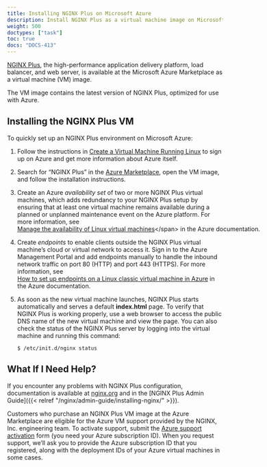 ```yaml
---
title: Installing NGINX Plus on Microsoft Azure
description: Install NGINX Plus as a virtual machine image on Microsoft Azure, to provide sophisticated Layer 7 load balancing for your apps.
weight: 500
doctypes: ["task"]
toc: true
docs: "DOCS-413"
---
```



[NGINX Plus](https://www.nginx.com/products/), the high-performance application delivery platform, load balancer, and web server, is available at the Microsoft Azure Marketplace as a virtual machine (VM) image.

The VM image contains the latest version of NGINX Plus, optimized for use with Azure.

## Installing the NGINX Plus VM

To quickly set up an NGINX Plus environment on Microsoft Azure:

1.  Follow the instructions in <span style="white-space: nowrap;">[Create a Virtual Machine Running Linux](https://azure.microsoft.com/en-us/documentation/articles/virtual-machines-linux-tutorial/)</span> to sign up on Azure and get more information about Azure itself.
2.  Search for “NGINX Plus” in the [Azure Marketplace](https://azure.microsoft.com/en-us/marketplace/), open the VM image, and follow the installation instructions.

3.  Create an Azure _availability set_ of two or more NGINX Plus virtual machines, which adds redundancy to your NGINX Plus setup by ensuring that at least one virtual machine remains available during a planned or unplanned maintenance event on the Azure platform. For more information, see <span style="white-space: nowrap;">[Manage the availability of Linux virtual machines](https://docs.microsoft.com/en-us/azure/virtual-machines/linux/manage-availability?)</span> in the Azure documentation.

4.  Create _endpoints_ to enable clients outside the NGINX Plus virtual machine’s cloud or virtual network to access it. Sign in to the Azure Management Portal and add endpoints manually to handle the inbound network traffic on port 80 (HTTP) and port 443 (HTTPS). For more information, see <span style="white-space: nowrap;">[How to set up endpoints on a Linux classic virtual machine in Azure](https://docs.microsoft.com/en-us/azure/virtual-machines/linux/classic/setup-endpoints)</span> in the Azure documentation.

5.  As soon as the new virtual machine launches, NGINX Plus starts automatically and serves a default **index.html** page. To verify that NGINX Plus is working properly, use a web browser to access the public DNS name of the new virtual machine and view the page. You can also check the status of the NGINX Plus server by logging into the virtual machine and running this command:

	```none
	$ /etc/init.d/nginx status
	```

## What If I Need Help?

If you encounter any problems with NGINX Plus configuration, documentation is available at [nginx.org](https://nginx.org/en/docs/) and in the [NGINX Plus Admin Guide]({{< relref "/nginx/admin-guide/installing-nginx/" >}}).

Customers who purchase an NGINX Plus VM image at the Azure Marketplace are eligible for the Azure VM support provided by the NGINX, Inc. engineering team. To activate support, submit the [Azure support activation](https://www.nginx.com/azure-support-activation/) form (you need your Azure subscription ID). When you request support, we’ll ask you to provide the Azure subscription ID that you registered, along with the deployment IDs of your Azure virtual machines in some cases.
